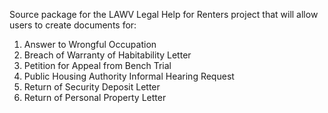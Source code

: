 Source package for the LAWV Legal Help for Renters project that will allow users to create documents for: 
1) Answer to Wrongful Occupation
2) Breach of Warranty of Habitability Letter
3) Petition for Appeal from Bench Trial
4) Public Housing Authority Informal Hearing Request
5) Return of Security Deposit Letter
6) Return of Personal Property Letter
